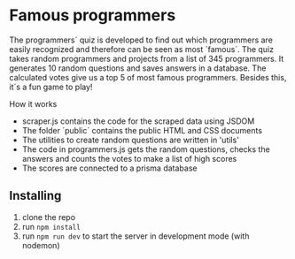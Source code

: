 # Famous programmers

The programmers´ quiz is developed to find out which programmers are easily recognized and therefore can be seen as most ´famous´. 
The quiz takes random programmers and projects from a list of 345 programmers. It generates 10 random questions and saves answers in a database. 
The calculated votes give us a top 5 of most famous programmers. Besides this, it´s a fun game to play! 

How it works
- scraper.js contains the code for the scraped data using JSDOM
- The folder ´public´ contains the public HTML and CSS documents 
- The utilities to create random questions are written in 'utils'
- The code in programmers.js gets the random questions, checks the answers and counts the votes to make a list of high scores
- The scores are connected to a prisma database

## Installing

1. clone the repo
2. run `npm install`
3. run `npm run dev` to start the server in development mode (with nodemon)
